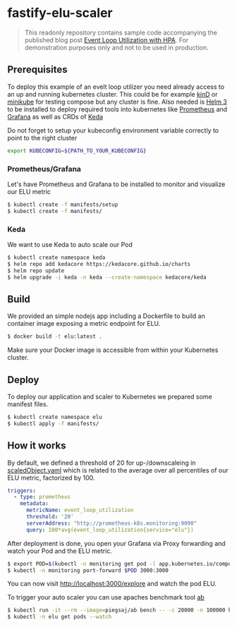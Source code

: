 # fastify-elu-scaler

> This readonly repository contains sample code accompanying the published blog post [Event Loop Utilization with HPA](https://www.nearform.com/blog/event-loop-utilization-with-hpa/). For demonstration purposes only and not to be used in production.

## Prerequisites

To deploy this example of an evelt loop utilizer you need already access to an up and running kubernetes cluster. This could be for example [kinD] or [minikube] for testing compose but any cluster is fine.
Also needed is [Helm 3] to be installed to deploy required tools into kubernetes like [Prometheus] and [Grafana] as well as CRDs of [Keda]

Do not forget to setup your kubeconfig environment variable correctly to point to the right cluster
```bash
export KUBECONFIG=${PATH_TO_YOUR_KUBECONFIG}
```
### Prometheus/Grafana

Let's have Prometheus and Grafana to be installed to monitor and visualize our ELU metric

```bash
$ kubectl create -f manifests/setup
$ kubectl create -f manifests/
```

### Keda
We want to use Keda to auto scale our Pod

```bash
$ kubectl create namespace keda
$ helm repo add kedacore https://kedacore.github.io/charts
$ helm repo update
$ helm upgrade -i keda -n keda --create-namespace kedacore/keda
```

## Build

We provided an simple nodejs app including a Dockerfile to build an container image exposing a metric endpoint for ELU.

```bash
$ docker build -t elu:latest .
```

Make sure your Docker image is accessible from within your Kubernetes cluster.

## Deploy

To deploy our application and scaler to Kubernetes we prepared some manifest files.

```bash
$ kubectl create namespace elu
$ kubectl apply -f manifests/
```

## How it works

By default, we defined a threshold of 20 for up-/downscaleing in [scaledObject.yaml](./manifests/scaledObject.yaml) which is related to the average over all percentiles of our ELU metric, factorized by 100.

```yaml
triggers:
  - type: prometheus
    metadata:
      metricName: event_loop_utilization
      threshold: '20'
      serverAddress: "http://prometheus-k8s.monitoring:9090"
      query: 100*avg(event_loop_utilization{service="elu"})
```

After deployment is done, you open your Grafana via Proxy forwarding and watch your Pod and the ELU metric.

```bash
$ export POD=$(kubectl -n monitoring get pod -l app.kubernetes.io/component=grafana --template '{{range .items}}{{.metadata.name}}{{"\n"}}{{end}}')
$ kubectl -n monitoring port-forward $POD 3000:3000
```

You can now visit [http://localhost:3000/explore] and watch the pod ELU.

To trigger your auto scaler you can use apaches benchmark tool [ab]

```bash
$ kubectl run -it --rm --image=piegsaj/ab bench -- -c 20000 -n 100000 http://elu.elu:3000
$ kubectl -n elu get pods --watch
```

[kinD]: https://kind.sigs.k8s.io/
[minikube]: https://minikube.sigs.k8s.io/
[Helm 3]: https://helm.sh/
[Prometheus]: https://prometheus.io/
[Grafana]: https://grafana.com/
[Keda]: https://keda.sh/
[ab]: https://httpd.apache.org/docs/2.4/programs/ab.html
[http://localhost:3000/explore]: http://localhost:3000/explore?orgId=1&left=%5B%22now-1h%22,%22now%22,%22prometheus%22,%7B%22exemplar%22:true,%22expr%22:%22100*avg(event_loop_utilization%7Bservice%3D%5C%22elu%5C%22%7D)%22%7D%5D
